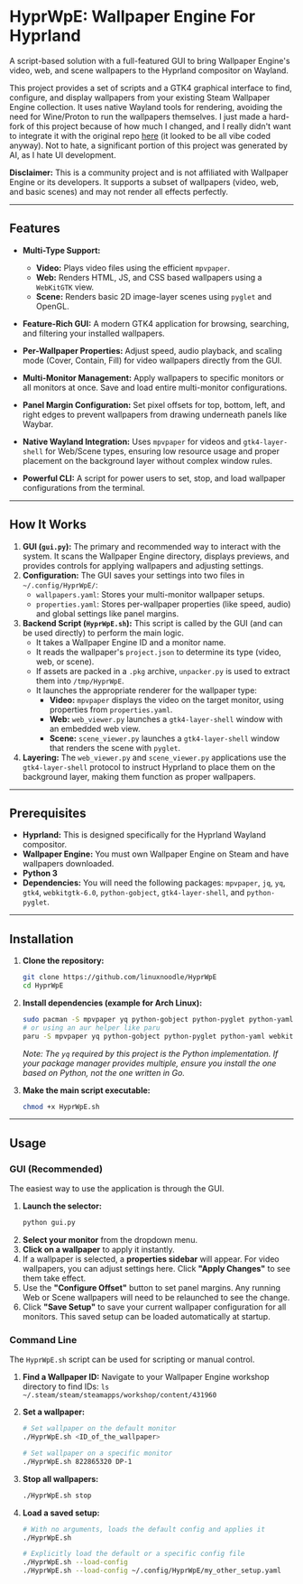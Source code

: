 # HyprWpE: Wallpaper Engine For Hyprland

A script-based solution with a full-featured GUI to bring Wallpaper Engine's video, web, and scene wallpapers to the Hyprland compositor on Wayland.

This project provides a set of scripts and a GTK4 graphical interface to find, configure, and display wallpapers from your existing Steam Wallpaper Engine collection. It uses native Wayland tools for rendering, avoiding the need for Wine/Proton to run the wallpapers themselves. I just made a hard-fork of this project because of how much I changed, and I really didn't want to integrate it with the original repo [here](https://github.com/Destinyrrj/HyprWpE/) (it looked to be all vibe coded anyway). Not to hate, a significant portion of this project was generated by AI, as I hate UI development.

**Disclaimer:** This is a community project and is not affiliated with Wallpaper Engine or its developers. It supports a subset of wallpapers (video, web, and basic scenes) and may not render all effects perfectly.

-----

## Features

  - **Multi-Type Support:**

      - **Video:** Plays video files using the efficient `mpvpaper`.
      - **Web:** Renders HTML, JS, and CSS based wallpapers using a `WebKitGTK` view.
      - **Scene:** Renders basic 2D image-layer scenes using `pyglet` and OpenGL.

  - **Feature-Rich GUI:** A modern GTK4 application for browsing, searching, and filtering your installed wallpapers.

  - **Per-Wallpaper Properties:** Adjust speed, audio playback, and scaling mode (Cover, Contain, Fill) for video wallpapers directly from the GUI.

  - **Multi-Monitor Management:** Apply wallpapers to specific monitors or all monitors at once. Save and load entire multi-monitor configurations.

  - **Panel Margin Configuration:** Set pixel offsets for top, bottom, left, and right edges to prevent wallpapers from drawing underneath panels like Waybar.

  - **Native Wayland Integration:** Uses `mpvpaper` for videos and `gtk4-layer-shell` for Web/Scene types, ensuring low resource usage and proper placement on the background layer without complex window rules.

  - **Powerful CLI:** A script for power users to set, stop, and load wallpaper configurations from the terminal.

-----

## How It Works

1.  **GUI (`gui.py`):** The primary and recommended way to interact with the system. It scans the Wallpaper Engine directory, displays previews, and provides controls for applying wallpapers and adjusting settings.
2.  **Configuration:** The GUI saves your settings into two files in `~/.config/HyprWpE/`:
      - `wallpapers.yaml`: Stores your multi-monitor wallpaper setups.
      - `properties.yaml`: Stores per-wallpaper properties (like speed, audio) and global settings like panel margins.
3.  **Backend Script (`HyprWpE.sh`):** This script is called by the GUI (and can be used directly) to perform the main logic.
      - It takes a Wallpaper Engine ID and a monitor name.
      - It reads the wallpaper's `project.json` to determine its type (video, web, or scene).
      - If assets are packed in a `.pkg` archive, `unpacker.py` is used to extract them into `/tmp/HyprWpE`.
      - It launches the appropriate renderer for the wallpaper type:
          - **Video:** `mpvpaper` displays the video on the target monitor, using properties from `properties.yaml`.
          - **Web:** `web_viewer.py` launches a `gtk4-layer-shell` window with an embedded web view.
          - **Scene:** `scene_viewer.py` launches a `gtk4-layer-shell` window that renders the scene with `pyglet`.
4.  **Layering:** The `web_viewer.py` and `scene_viewer.py` applications use the `gtk4-layer-shell` protocol to instruct Hyprland to place them on the background layer, making them function as proper wallpapers.

-----

## Prerequisites

  - **Hyprland:** This is designed specifically for the Hyprland Wayland compositor.
  - **Wallpaper Engine:** You must own Wallpaper Engine on Steam and have wallpapers downloaded.
  - **Python 3**
  - **Dependencies:** You will need the following packages: `mpvpaper`, `jq`, `yq`, `gtk4`, `webkitgtk-6.0`, `python-gobject`, `gtk4-layer-shell`, and `python-pyglet`.

-----

## Installation

1.  **Clone the repository:**

    ```bash
    git clone https://github.com/linuxnoodle/HyprWpE
    cd HyprWpE
    ```

2.  **Install dependencies (example for Arch Linux):**

    ```bash
    sudo pacman -S mpvpaper yq python-gobject python-pyglet python-yaml webkitgtk-6.0 gtk4 gtk-layer-shell
    # or using an aur helper like paru
    paru -S mpvpaper yq python-gobject python-pyglet python-yaml webkitgtk-6.0 gtk4 gtk4-layer-shell
    ```

    *Note: The `yq` required by this project is the Python implementation. If your package manager provides multiple, ensure you install the one based on Python, not the one written in Go.*

3.  **Make the main script executable:**

    ```bash
    chmod +x HyprWpE.sh
    ```
-----

## Usage

### GUI (Recommended)

The easiest way to use the application is through the GUI.

1.  **Launch the selector:**
    ```bash
    python gui.py
    ```
2.  **Select your monitor** from the dropdown menu.
3.  **Click on a wallpaper** to apply it instantly.
4.  If a wallpaper is selected, a **properties sidebar** will appear. For video wallpapers, you can adjust settings here. Click **"Apply Changes"** to see them take effect.
5.  Use the **"Configure Offset"** button to set panel margins. Any running Web or Scene wallpapers will need to be relaunched to see the change.
6.  Click **"Save Setup"** to save your current wallpaper configuration for all monitors. This saved setup can be loaded automatically at startup.

### Command Line

The `HyprWpE.sh` script can be used for scripting or manual control.

1.  **Find a Wallpaper ID:**
    Navigate to your Wallpaper Engine workshop directory to find IDs:
    `ls ~/.steam/steam/steamapps/workshop/content/431960`

2.  **Set a wallpaper:**

    ```bash
    # Set wallpaper on the default monitor
    ./HyprWpE.sh <ID_of_the_wallpaper>

    # Set wallpaper on a specific monitor
    ./HyprWpE.sh 822865320 DP-1
    ```

3.  **Stop all wallpapers:**

    ```bash
    ./HyprWpE.sh stop
    ```

4.  **Load a saved setup:**

    ```bash
    # With no arguments, loads the default config and applies it
    ./HyprWpE.sh

    # Explicitly load the default or a specific config file
    ./HyprWpE.sh --load-config
    ./HyprWpE.sh --load-config ~/.config/HyprWpE/my_other_setup.yaml
    ```
